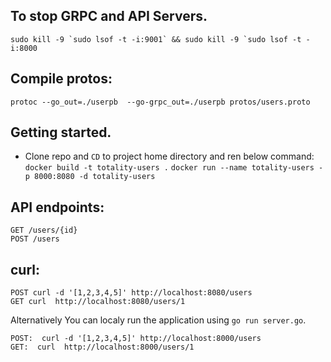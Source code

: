 ## To stop GRPC and API Servers.

````sudo kill -9 `sudo lsof -t -i:9001` && sudo kill -9 `sudo lsof -t -i:8000````

## Compile protos:
```protoc --go_out=./userpb  --go-grpc_out=./userpb protos/users.proto```

## Getting started.

* Clone repo and `CD` to project home directory and ren below command:
    ```docker build -t totality-users .```
    ```docker run --name totality-users -p 8000:8080 -d totality-users```


## API endpoints:
    GET /users/{id}
    POST /users


## curl:
    POST curl -d '[1,2,3,4,5]' http://localhost:8080/users
    GET curl  http://localhost:8080/users/1



Alternatively You can localy run the application using `go run server.go`.

    POST:  curl -d '[1,2,3,4,5]' http://localhost:8000/users
    GET:  curl  http://localhost:8000/users/1

